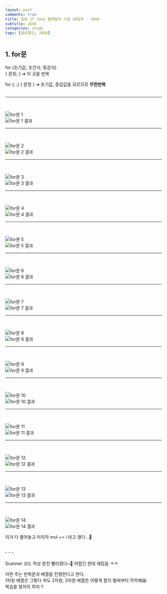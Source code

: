 ```yaml
---
layout: post
comments: true
title: 일본 IT Java 웹개발자 수업 18일차 - JAVA
subtitle: JAVA
categories: study
tags: [글로벌인, JAVA]
---
```


## 1\. for문

for (초기값; 조건식; 증감식)  
{ 문장; } &#10140; 이 곳을 반복  
  
for (; ;) { 문장 } &#10140; 초기값, 증감값을 모르므로 **무한반복**  
<br>
  
- - -
<br>

![for문 1](https://jsh0924.github.io/assets/images/posts/240401_1.png)<br>
![for문 1 결과](https://jsh0924.github.io/assets/images/posts/240401_2.png)<br>
  
- - -
<br>

![for문 2](https://jsh0924.github.io/assets/images/posts/240401_3.png)<br>
![for문 2 결과](https://jsh0924.github.io/assets/images/posts/240401_4.png)<br>
  
- - -
<br>

![for문 3](https://jsh0924.github.io/assets/images/posts/240401_5.png)<br>
![for문 3 결과](https://jsh0924.github.io/assets/images/posts/240401_6.png)<br>
  
- - -
<br>

![for문 4](https://jsh0924.github.io/assets/images/posts/240401_7.png)<br>
![for문 4 결과](https://jsh0924.github.io/assets/images/posts/240401_8.png)<br>
  
- - -
<br>

![for문 5](https://jsh0924.github.io/assets/images/posts/240401_9.png)<br>
![for문 5 결과](https://jsh0924.github.io/assets/images/posts/240401_10.png)<br>
  
- - -
<br>

![for문 6](https://jsh0924.github.io/assets/images/posts/240401_11.png)<br>
![for문 6 결과](https://jsh0924.github.io/assets/images/posts/240401_12.png)<br>
  
- - -
<br>

![for문 7](https://jsh0924.github.io/assets/images/posts/240401_13.png)<br>
![for문 7 결과](https://jsh0924.github.io/assets/images/posts/240401_14.png)<br>
  
- - -
<br>

![for문 8](https://jsh0924.github.io/assets/images/posts/240401_15.png)<br>
![for문 8 결과](https://jsh0924.github.io/assets/images/posts/240401_16.png)<br>
  
- - -
<br>

![for문 9](https://jsh0924.github.io/assets/images/posts/240401_17.png)<br>
![for문 9 결과](https://jsh0924.github.io/assets/images/posts/240401_18.png)<br>
  
- - -
<br>

![for문 10](https://jsh0924.github.io/assets/images/posts/240401_19.png)<br>
![for문 10 결과](https://jsh0924.github.io/assets/images/posts/240401_20.png)<br>
  
- - -
<br>

![for문 11](https://jsh0924.github.io/assets/images/posts/240401_21.png)<br>
![for문 11 결과](https://jsh0924.github.io/assets/images/posts/240401_22.png)<br>
  
- - -
<br>

![for문 12](https://jsh0924.github.io/assets/images/posts/240401_23.png)<br>
![for문 12 결과](https://jsh0924.github.io/assets/images/posts/240401_24.png)<br>
  
- - -
<br>

![for문 13](https://jsh0924.github.io/assets/images/posts/240401_25.png)<br>
![for문 13 결과](https://jsh0924.github.io/assets/images/posts/240401_26.png)<br>
  
- - -
<br>

![for문 14](https://jsh0924.github.io/assets/images/posts/240401_27.png)<br>
![for문 14 결과](https://jsh0924.github.io/assets/images/posts/240401_28.png)<br>
  
이거 다 풀어놓고 마지막 mul += i 라고 했다...🥺  
 
<br>
- - -
<br>
<br>
Scanner 코드 작성 완전 빨라졌다~🤭  
어렵긴 한데 재밌음 ㅋㅋ  
  
이번 주는 반복문과 배열을 진행한다고 한다.  
1차원 배열은 그렇다 쳐도 2차원, 3차원 배열은 어떻게 할지 벌써부터 막막해😱  
복습을 철저히 하자 !!  